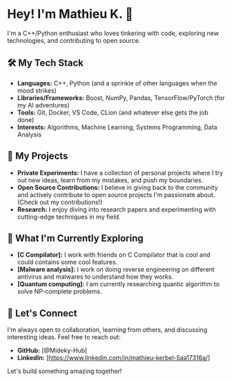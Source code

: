 # Hey! I'm Mathieu K. 👋 

I'm a C++/Python enthusiast who loves tinkering with code, exploring new technologies, and contributing to open source.  

## 🛠️ My Tech Stack

* **Languages:** C++, Python (and a sprinkle of other languages when the mood strikes)
* **Libraries/Frameworks:**  Boost, NumPy, Pandas, TensorFlow/PyTorch (for my AI adventures)
* **Tools:** Git, Docker, VS Code, CLion (and whatever else gets the job done)
* **Interests:** Algorithms, Machine Learning, Systems Programming, Data Analysis

## 🚀 My Projects

* **Private Experiments:**  I have a collection of personal projects where I try out new ideas, learn from my mistakes, and push my boundaries. 
* **Open Source Contributions:** I believe in giving back to the community and actively contribute to open source projects I'm passionate about. (Check out my contributions!)
* **Research:** I enjoy diving into research papers and experimenting with cutting-edge techniques in my field.

## 🔭 What I'm Currently Exploring

* **[C Compilator]:** I work with friends on C Compilator that is cool and could contains some cool features.
* **[Malware analysis]:** I work on doing reverse engineering on different antivirus and malwares to understand how they works.
* **[Quantum computing]:** I am currently researching quantic algorithm to solve NP-complete problems.

## 🤝 Let's Connect

I'm always open to collaboration, learning from others, and discussing interesting ideas. Feel free to reach out:

* **GitHub:** [@Mideky-Hub]
* **LinkedIn:** [https://www.linkedin.com/in/mathieu-kerbel-5aa17316a/]

Let's build something amazing together!
